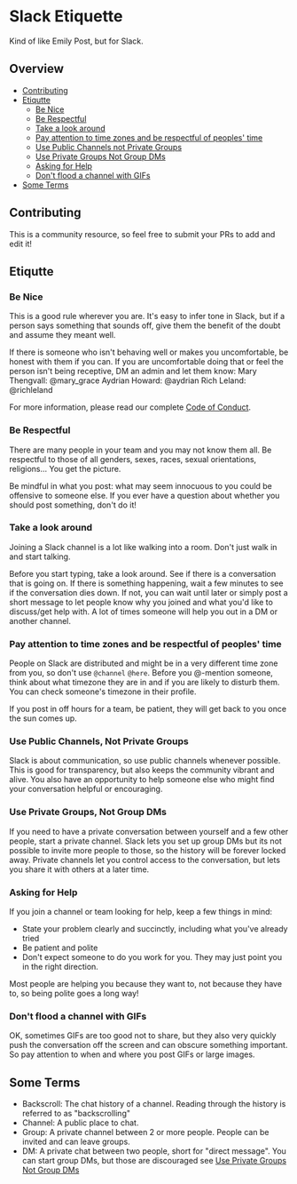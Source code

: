# Slack Etiquette
Kind of like Emily Post, but for Slack.

## Overview

* [Contributing](#contributing)
* [Etiqutte](#etiqutte)
    * [Be Nice](#be-nice)
    * [Be Respectful](#be-respectful)
    * [Take a look around](#take-a-look-around)
    * [Pay attention to time zones and be respectful of peoples' time](#pay-attention-to-time-zones-and-be-respectful-of-peoples-time)
    * [Use Public Channels not Private Groups](#use-public-channels-not-private-groups)
    * [Use Private Groups Not Group DMs](#use-private-groups-not-group-dms)
    * [Asking for Help](#asking-for-help)
    * [Don't flood a channel with GIFs](#dont-flood-a-channel-with-gifs)
* [Some Terms](#some-terms)


## Contributing

This is a community resource, so feel free to submit your PRs to add and edit it!

## Etiqutte

### Be Nice

This is a good rule wherever you are. It's easy to infer tone in Slack, but if a person says something that
sounds off, give them the benefit of the doubt and assume they meant well.

If there is someone who isn't behaving well or makes you uncomfortable, be honest with them if you can.
If you are uncomfortable doing that or feel the person isn't being receptive, DM an admin and let them know:
Mary Thengvall: @mary_grace
Aydrian Howard: @aydrian
Rich Leland: @richleland

For more information, please read our complete [Code of Conduct](https://github.com/SparkPost/sparkpost.github.io/blob/develop/CodeofConduct.md).


### Be Respectful

There are many people in your team and you may not know them all. Be respectful to those of
all genders, sexes, races, sexual orientations, religions... You get the picture.

Be mindful in what you post: what may seem innocuous to you could be offensive to someone else.
If you ever have a question about whether you should post something, don't do it!


### Take a look around

Joining a Slack channel is a lot like walking into a room. Don't just walk in and start talking.

Before you start typing, take a look around. See if there is a conversation that is going on.
If there is something happening, wait a few minutes to see if the conversation dies down. If not,
you can wait until later or simply post a short message to let people know why you joined and what you'd like
to discuss/get help with. A lot of times someone will help you out in a DM or another channel.


### Pay attention to time zones and be respectful of peoples' time

People on Slack are distributed and might be in a very different time zone from you, so don't use `@channel`
`@here`. Before you @-mention someone, think about what timezone they are in and if you are likely to disturb them.
You can check someone's timezone in their profile.

If you post in off hours for a team, be patient, they will get back to you once the sun comes up.

### Use Public Channels, Not Private Groups

Slack is about communication, so use public channels whenever possible. This is good for transparency,
but also keeps the community vibrant and alive. You also have an opportunity to help someone else who might find your conversation
helpful or encouraging.

### Use Private Groups, Not Group DMs

If you need to have a private conversation between yourself and a few other people, start a private channel.
Slack lets you set up group DMs but its not possible to invite more people to those, so the history will be
forever locked away. Private channels let you control access to the conversation, but lets you share it
with others at a later time.

### Asking for Help

If you join a channel or team looking for help, keep a few things in mind:

* State your problem clearly and succinctly, including what you've already tried
* Be patient and polite
* Don't expect someone to do you work for you. They may just point you in the right direction.

Most people are helping you because they want to, not because they have to, so being polite goes a long way!

### Don't flood a channel with GIFs

OK, sometimes GIFs are too good not to share, but they also very quickly push the conversation off the screen
and can obscure something important. So pay attention to when and where you post GIFs or large images.


## Some Terms

 * Backscroll: The chat history of a channel. Reading through the history is referred to as "backscrolling"
 * Channel: A public place to chat.
 * Group: A private channel between 2 or more people. People can be invited and can leave groups.
 * DM: A private chat between two people, short for "direct message". You can start group DMs, but those are discouraged
 see [Use Private Groups Not Group DMs](#use-private-groups-not-group-dms)
